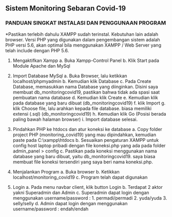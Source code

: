 ## Sistem Monitoring Sebaran Covid-19

### PANDUAN SINGKAT INSTALASI DAN PENGGUNAAN PROGRAM

*Pastikan terlebih dahulu XAMPP sudah terinstal. Kebutuhan lain adalah browser.
Versi PHP yang digunakan dalam pengembangan sistem adalah PHP versi 5.6, akan optimal bila menggunakan XAMPP / Web Server yang telah include dengan PHP 5.6.

1) Mengaktifkan Xampp
   a. Buka Xampp-Control Panel
   b. Klik Start pada Module Apache dan MySql

2) Import Database MySql
   a. Buka Browser, lalu ketikkan
      localhost/phpmyadmin
   b. Kemudian klik Database
   c. Pada Create Database, memasukkan nama Database yang diinginkan. Disini saya membuat db_monitoringcovid19, pastikan bahwa tidak ada spasi saat pembuatan nama database
   d. Kemudian klik Create
   e. Kemudian klik pada database yang baru dibuat (db_monitoringcovid19)
   f. klik Import
   g. klik Choose file, lalu arahkan kepada file database. biasa memiliki extensi (.sql) (db_monitoringcovid19)
   h. Kemudian klik Go (Posisi berada paling bawah halaman browser)
   i. Import database selesai.

3) Pindahkan PHP ke htdocs dan atur koneksi ke database
   a. Copy folder project PHP (monitoring_covid19) yang mau dipindahkan, kemudian paste pada C:\xampp\htdocs
   b. Sesuaikan pengaturan XAMPP untuk config host laptop pribadi dengan file koneksi.php yang ada pada folder admin_panel > config
   c. Pastikan pada koneksi menggunakan nama database yang baru dibuat, yaitu db_monitoringcovid19. saya biasa membuat file koneksi tersendiri yang saya beri nama koneksi.php.

4) Menjalankan Program 
   a. Buka browser
   b. Ketikkan localhost/monitoring_covid19
   c. Program telah dapat digunakan

5) Login
   a. Pada menu navbar client, klik button Login
   b. Terdapat 2 aktor yakni Superadmin dan Admin
   c. Superadmin dapat login dengan menggunakan username/password : 1. permadi/permadi 2. yuda/yuda 3. selly/selly
   d. Admin dapat login dengan menggunakan username/password : endah/endah
